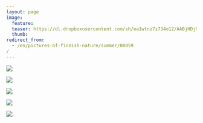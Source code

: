 ```yaml
---
layout: page
image:
  feature:
  teaser: https://dl.dropboxusercontent.com/sh/ea1wtnz7z734o12/AABjHDj9QUcveTdlf_b1NW6ta/luontokuvat/kes%C3%A4/3/DS18760-245px.jpg
  thumb:
redirect_from:
  - /en/pictures-of-finnish-nature/summer/00059/
---
```


[![](https://dl.dropboxusercontent.com/sh/ea1wtnz7z734o12/AAAhF01et9PAj4iwjZ7WNpw0a/luontokuvat/kes%C3%A4/3/DS18764-800px.jpg)](https://dl.dropboxusercontent.com/sh/ea1wtnz7z734o12/AACA1OLHdDUhoJ-zvpgU-4gDa/luontokuvat/kes%C3%A4/3/DS18764.jpg)

[![](https://dl.dropboxusercontent.com/sh/ea1wtnz7z734o12/AAAU4MP4IKln93_IYLD9V5ypa/luontokuvat/kes%C3%A4/3/DS18760-800px.jpg)](https://dl.dropboxusercontent.com/sh/ea1wtnz7z734o12/AABCYYJ9CvCtupgDphuJiIg0a/luontokuvat/kes%C3%A4/3/DS18760.jpg)

[![](https://dl.dropboxusercontent.com/sh/ea1wtnz7z734o12/AAB9UdYvzxRBwKAcsHpYMTd4a/luontokuvat/kes%C3%A4/3/DS19700-800px.jpg)](https://dl.dropboxusercontent.com/sh/ea1wtnz7z734o12/AADPrc58EIxg5mpV4TUDbrV-a/luontokuvat/kes%C3%A4/3/DS19700.jpg)

[![](https://dl.dropboxusercontent.com/sh/ea1wtnz7z734o12/AABi19RIUpX2flMSpgu_JXT1a/luontokuvat/kes%C3%A4/3/DS16124-800px.jpg)](https://dl.dropboxusercontent.com/sh/ea1wtnz7z734o12/AABHajz_NZHEpmmny6Iw0xMUa/luontokuvat/kes%C3%A4/3/DS16124.jpg)

[![](https://dl.dropboxusercontent.com/sh/ea1wtnz7z734o12/AAD1Xc1G3Yb8dmVcyJgE7dWma/luontokuvat/kes%C3%A4/3/DS16128-800px.jpg)](https://dl.dropboxusercontent.com/sh/ea1wtnz7z734o12/AACHP8psocX1y8m_bnyXzMFTa/luontokuvat/kes%C3%A4/3/DS16128.jpg)
